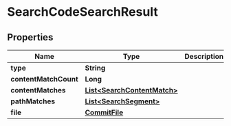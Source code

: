 # SearchCodeSearchResult

## Properties
Name | Type | Description | Notes
------------ | ------------- | ------------- | -------------
**type** | **String** |  |  [optional]
**contentMatchCount** | **Long** |  |  [optional]
**contentMatches** | [**List&lt;SearchContentMatch&gt;**](SearchContentMatch.md) |  |  [optional]
**pathMatches** | [**List&lt;SearchSegment&gt;**](SearchSegment.md) |  |  [optional]
**file** | [**CommitFile**](CommitFile.md) |  |  [optional]
